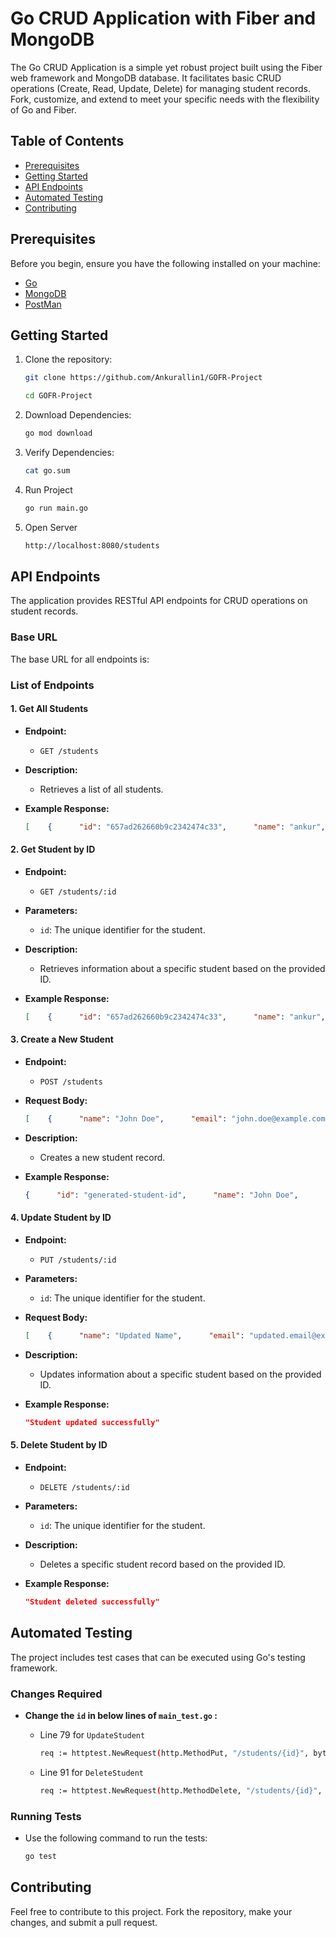 # Go CRUD Application with Fiber and MongoDB
The Go CRUD Application is a simple yet robust project built using the Fiber web framework and MongoDB database. 
It facilitates basic CRUD operations (Create, Read, Update, Delete) for managing student records. Fork, customize, 
and extend to meet your specific needs with the flexibility of Go and Fiber.
## Table of Contents

- [Prerequisites](#prerequisites)
- [Getting Started](#getting-started)
- [API Endpoints](#api-endpoints)
- [Automated Testing](#automated-testing)
- [Contributing](#contributing)


## Prerequisites

Before you begin, ensure you have the following installed on your machine:

- [Go](https://go.dev/doc/install)
- [MongoDB](https://www.mongodb.com/docs/manual/administration/install-community/)
- [PostMan](https://www.postman.com/downloads/)

## Getting Started

1. Clone the repository:

   ```bash
   git clone https://github.com/Ankurallin1/GOFR-Project
   
   cd GOFR-Project
2. Download Dependencies:

   ```bash
   go mod download

3. Verify Dependencies:

    ```bash
   cat go.sum
4. Run Project
    
    ```bash
    go run main.go

5. Open Server
    
    ```bash
    http://localhost:8080/students
    
## API Endpoints

The application provides RESTful API endpoints for CRUD operations on student records.

### Base URL

The base URL for all endpoints is:

### List of Endpoints

#### 1. **Get All Students**

- **Endpoint:**
  - `GET /students`

- **Description:**
  - Retrieves a list of all students.

- **Example Response:**
  ```json
  [    {      "id": "657ad262660b9c2342474c33",      "name": "ankur",      "email": "ankursri@gmail.com",      "collegeName": "JUET",      "enrollmentNo": "201B049"    },    {      "id": "657be72ea13c844c358f83b2",      "name": "John Doe",      "email": "john.doe@example.com",      "collegeName": "Sample College",      "enrollmentNo": "12345"    }  

#### 2. **Get Student by ID**

- **Endpoint:**
  - `GET /students/:id`
- **Parameters:**
  - `id`: The unique identifier for the student.

- **Description:**
  - Retrieves information about a specific student based on the provided ID.

- **Example Response:**
  ```json
  [    {      "id": "657ad262660b9c2342474c33",      "name": "ankur",      "email": "ankursri@gmail.com",      "collegeName": "JUET",      "enrollmentNo": "201B049"    }   ]  

#### 3. **Create a New Student**

- **Endpoint:**
  - `POST /students`
- **Request Body:**
  ```json
  [    {      "name": "John Doe",      "email": "john.doe@example.com",      "collegeName": "Sample College",      "enrollmentNo": "12345"    }   ]  


- **Description:**
  - Creates a new student record.
    
- **Example Response:**
  ```json
  {      "id": "generated-student-id",      "name": "John Doe",      "email": "john.doe@example.com",      "collegeName": "Sample College",      "enrollmentNo": "12345"    }

#### 4. **Update Student by ID**

- **Endpoint:**
  - `PUT /students/:id`
- **Parameters:**
  - `id`: The unique identifier for the student.

- **Request Body:**
  ```json
  [    {      "name": "Updated Name",      "email": "updated.email@example.com",      "collegeName": "Updated College",      "enrollmentNo": "54321"    }   ]  

- **Description:**
  - Updates information about a specific student based on the provided ID.
    
- **Example Response:**
  ```json
  "Student updated successfully"
  
#### 5. **Delete Student by ID**

- **Endpoint:**
  - `DELETE /students/:id`

- **Parameters:**
  - `id`: The unique identifier for the student.

- **Description:**
  - Deletes a specific student record based on the provided ID.

- **Example Response:**
  ```json
  "Student deleted successfully"
  
## Automated Testing

The project includes test cases that can be executed using Go's testing framework.

### Changes Required

- **Change the `id` in below lines of `main_test.go` :**

  - Line 79 for `UpdateStudent` 
     ```bash
     req := httptest.NewRequest(http.MethodPut, "/students/{id}", bytes.NewReader(updatedStudentJSON))
     
  - Line 91 for `DeleteStudent` 
     ```bash
     req := httptest.NewRequest(http.MethodDelete, "/students/{id}", nil)


### Running Tests

- Use the following command to run the tests:

  ```bash
  go test

## Contributing

Feel free to contribute to this project. Fork the repository, make your changes, and submit a pull request.


